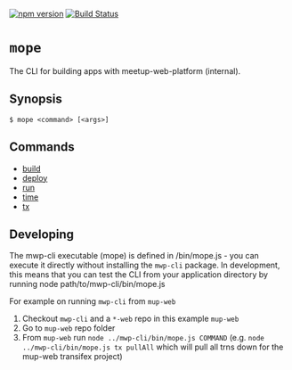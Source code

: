 [![npm version](https://badge.fury.io/js/mwp-cli.svg)](https://badge.fury.io/js/mwp-cli)
[![Build Status](https://travis-ci.org/meetup/mwp-cli.svg?branch=master)](https://travis-ci.org/meetup/mwp-cli)

# `mope`

The CLI for building apps with meetup-web-platform (internal).

## Synopsis

```
$ mope <command> [<args>]
```

## Commands

*   [build](docs/build.md)
*   [deploy](docs/deploy.md)
*   [run](docs/run.md)
*   [time](docs/time.md)
*   [tx](docs/tx.md)

## Developing

The mwp-cli executable (mope) is defined in /bin/mope.js - you can execute it directly without installing the `mwp-cli` package. In development, this means that you can test the CLI from your application directory by running node path/to/mwp-cli/bin/mope.js

For example on running `mwp-cli` from `mup-web`

1.  Checkout `mwp-cli` and a `*-web` repo in this example `mup-web`
2.  Go to `mup-web` repo folder
3.  From `mup-web` run `node ../mwp-cli/bin/mope.js COMMAND` (e.g. `node ../mwp-cli/bin/mope.js tx pullAll` which will pull all trns down for the mup-web transifex project)

